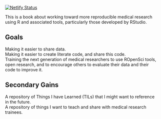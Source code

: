 [![Netlify Status](https://api.netlify.com/api/v1/badges/acb42178-12c8-4ca2-ae3a-d596bd3c568e/deploy-status)](https://app.netlify.com/sites/rmrwr-book/deploys)

This is a book about working toward more reproducible medical research using R and associated tools, particularly those developed by RStudio.

## Goals

Making it easier to share data.     
Making it easier to create literate code, and share this code.     
Training the next generation of medical researchers to use ROpenSci tools, open research, and to encourage others to evaluate their data and their code to improve it.     
## Secondary Gains

A repository of Things I have Learned (TILs) that I might want to reference in the future.     
A repository of things I want to teach and share with medical research trainees.     
